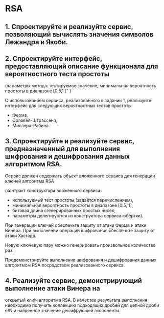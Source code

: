 # RSA
## 1. Спроектируйте и реализуйте сервис, позволяющий вычислять значения символов Лежандра и Якоби.

## 2. Спроектируйте интерфейс, предоставляющий описание функционала для вероятностного теста простоты 
(параметры метода: тестируемое значение, минимальная вероятность простоты в диапазоне [0.5,1 ]" )

С использованием сервиса, реализованного в задании 1, реализуйте интерфейс для следующих вероятностных
тестов простоты: 
* Ферма, 
* Соловея-Штрассена, 
* Миллера-Рабина.

## 3. Спроектируйте и реализуйте сервис, предназначенный для выполнения шифрования и дешифрования данных алгоритмом RSA.
Сервис должен содержать объект вложенного сервиса для генерации ключей алгоритма RSA 

(контракт конструктора вложенного сервиса:
* используемый тест простоты (задаётся перечислением),
* минимальная вероятность простоты в диапазоне [0.5, 1],
* битовая длина сгенерированных простых чисел; 
* параметры делегируются из конструктора сервиса-обёртки). 

При генерации ключей обеспечьте защиту от атаки Ферма и атаки Винера. При выполнении операций шифрования обеспечьте защиту от атаки Хастада. 

Новую ключевую пару можно генерировать произвольное количество раз.

Продемонстрируйте выполнение шифрования и дешифрования данных алгоритмом RSA посредством реализованного сервиса.

## 4. Реализуйте сервис, демонстрирующий выполнение атаки Винера на
открытый ключ алгоритма RSA. В качестве результата выполнения
необходимо получить коллекцию подходящих дробей для цепной
дроби e/N и найденное значение дешифрующей экспоненты.
